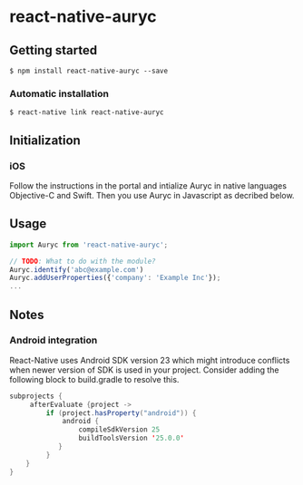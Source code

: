 
# react-native-auryc

## Getting started

`$ npm install react-native-auryc --save`

### Automatic installation

`$ react-native link react-native-auryc`

## Initialization

### iOS
Follow the instructions in the portal and intialize Auryc in native languages Objective-C and Swift.
Then you use Auryc in Javascript as decribed below.

## Usage
```javascript
import Auryc from 'react-native-auryc';

// TODO: What to do with the module?
Auryc.identify('abc@example.com')
Auryc.addUserProperties({'company': 'Example Inc'});
...
```
## Notes
### Android integration
React-Native uses Android SDK version 23 which might introduce conflicts when newer version of SDK is used in your project.
Consider adding the following block to build.gradle to resolve this.
```Java
subprojects {
     afterEvaluate {project ->
         if (project.hasProperty("android")) {
             android {
                 compileSdkVersion 25
                 buildToolsVersion '25.0.0'
            }
         }
    }
}
```